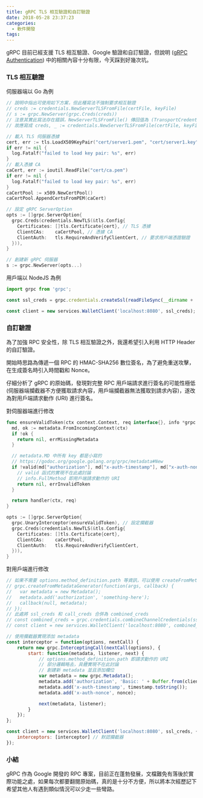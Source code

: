 ```yaml
---
title: gRPC TLS 相互驗證和自訂驗證
date: 2018-05-28 23:37:23
categories:
  - 軟件開發
tags:
---
```


gRPC 目前已經支援 TLS 相互驗證、Google 驗證和自訂驗證，但說明 ([gRPC Authentication](https://grpc.io/docs/guides/auth.html)) 中的相關內容十分有限，今天踩到好幾次坑。

<!--more-->

### TLS 相互驗證

伺服器端以 Go 為例

```go
// 說明中指出可使用如下方案，但此種寫法不強制要求相互驗證
// creds := credentials.NewServerTLSFromFile(certFile, keyFile)
// s := grpc.NewServer(grpc.Creds(creds))
// 注意其實此寫法存在錯誤，NewServerTLSFromFile() 傳回值為 (TransportCredentials, error)
// 故應寫成 creds, _ := credentials.NewServerTLSFromFile(certFile, keyFile)

// 載入 TLS 伺服器憑據
cert, err := tls.LoadX509KeyPair("cert/server1.pem", "cert/server1.key")
if err != nil {
  log.Fatalf("failed to load key pair: %s", err)
}
// 載入憑據 CA
caCert, err := ioutil.ReadFile("cert/ca.pem")
if err != nil {
  log.Fatalf("failed to load key pair: %s", err)
}
caCertPool := x509.NewCertPool()
caCertPool.AppendCertsFromPEM(caCert)

// 設定 gRPC ServerOption
opts := []grpc.ServerOption{
  grpc.Creds(credentials.NewTLS(&tls.Config{
    Certificates: []tls.Certificate{cert}, // TLS 憑據
    ClientCAs:    caCertPool, // 憑據 CA
    ClientAuth:   tls.RequireAndVerifyClientCert, // 要求用戶端憑證驗證
  })),
}

// 創建新 gRPC 伺服器
s := grpc.NewServer(opts...)
```

用戶端以 NodeJS 為例

```JavaScript
import grpc from 'grpc';

const ssl_creds = grpc.credentials.createSsl(readFileSync(__dirname + '/cert/server1.pem'), readFileSync(__dirname + '/cert/client.key'), readFileSync(__dirname + '/cert/client.pem'));

const client = new services.WalletClient('localhost:8080', ssl_creds);
```

### 自訂驗證

為了加強 RPC 安全性，除 TLS 相互驗證之外，我還希望引入利用 HTTP Header 的自訂驗證。

開始時思路為傳遞一個 RPC 的 HMAC-SHA256 數位簽名，為了避免重送攻擊，在生成簽名時引入時間戳和 Nonce。

仔細分析了 gRPC 的原始碼，發現對完整 RPC 用戶端請求進行簽名的可能性極低 (伺服器端攔截器不方便獲取請求內容，用戶端攔截器無法獲取到請求內容)，遂改為對用戶端請求動作 (URI) 進行簽名。

對伺服器端進行修改

```go
func ensureValidToken(ctx context.Context, req interface{}, info *grpc.UnaryServerInfo, handler grpc.UnaryHandler) (interface{}, error) {
  md, ok := metadata.FromIncomingContext(ctx)
  if !ok {
    return nil, errMissingMetadata
  }

  // metadata.MD 中所有 key 都是小寫的
  // https://godoc.org/google.golang.org/grpc/metadata#New
  if !valid(md["authorization"], md["x-auth-timestamp"], md["x-auth-nonce"], info.FullMethod) {
    // valid 函式的實現不在此處討論
    // info.FullMethod 即用戶端請求動作的 URI
    return nil, errInvalidToken
  }

  return handler(ctx, req)
}

opts := []grpc.ServerOption{
  grpc.UnaryInterceptor(ensureValidToken), // 設定攔截器
  grpc.Creds(credentials.NewTLS(&tls.Config{
    Certificates: []tls.Certificate{cert},
    ClientCAs:    caCertPool,
    ClientAuth:   tls.RequireAndVerifyClientCert,
  })),
}
```

對用戶端進行修改

```javascript
// 如果不需要 options.method_definition.path 等資訊，可以使用 createFromMetadataGenerator
// grpc.createFromMetadataGenerator(function(args, callback) {
//   var metadata = new Metadata();
//   metadata.add('authorization', 'something-here');
//   callback(null, metadata);
// });
// 此處將 ssl_creds 和 call_creds 合併為 combined_creds
// const combined_creds = grpc.credentials.combineChannelCredentials(ssl_creds, call_creds);
// const client = new services.WalletClient('localhost:8080', combined_creds);

// 使用攔截器實現添加 metadata
const interceptor = function(options, nextCall) {
    return new grpc.InterceptingCall(nextCall(options), {
        start: function(metadata, listener, next) {
            // options.method_definition.path 即請求動作的 URI
            // 部分邏輯略去，具體實現不在此討論
            // 創建新 metadata 並且添加欄位
            var metadata = new grpc.Metadata();
            metadata.add('authorization', 'Basic: ' + Buffer.from(client_id + ':' + signature).toString('base64'));
            metadata.add('x-auth-timestamp', timestamp.toString());
            metadata.add('x-auth-nonce', nonce);

            next(metadata, listener);
        }
    });
};

const client = new services.WalletClient('localhost:8080', ssl_creds, {
    interceptors: [interceptor] // 默認攔截器
});
```

### 小結

gRPC 作為 Google 開發的 RPC 專案，目前正在蓬勃發展，文檔難免有落後於實際功能之處，如果每次都要翻閱原始碼，真的是十分不方便，所以將本次經歷記下希望其他人有遇到類似情況可以少走一些彎路。